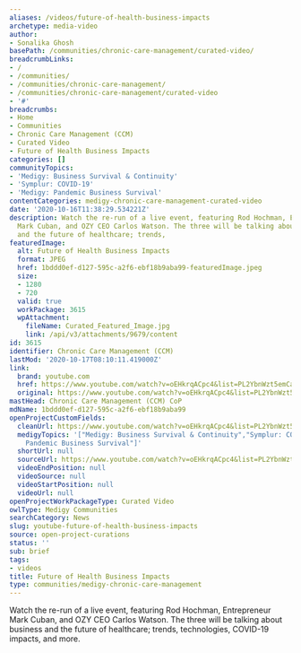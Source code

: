 ```yaml
---
aliases: /videos/future-of-health-business-impacts
archetype: media-video
author:
- Sonalika Ghosh
basePath: /communities/chronic-care-management/curated-video/
breadcrumbLinks:
- /
- /communities/
- /communities/chronic-care-management/
- /communities/chronic-care-management/curated-video
- '#'
breadcrumbs:
- Home
- Communities
- Chronic Care Management (CCM)
- Curated Video
- Future of Health Business Impacts
categories: []
communityTopics:
- 'Medigy: Business Survival & Continuity'
- 'Symplur: COVID-19'
- 'Medigy: Pandemic Business Survival'
contentCategories: medigy-chronic-care-management-curated-video
date: '2020-10-16T11:38:29.534221Z'
description: Watch the re-run of a live event, featuring Rod Hochman, Entrepreneur
  Mark Cuban, and OZY CEO Carlos Watson. The three will be talking about business
  and the future of healthcare; trends,
featuredImage:
  alt: Future of Health Business Impacts
  format: JPEG
  href: 1bddd0ef-d127-595c-a2f6-ebf18b9aba99-featuredImage.jpeg
  size:
  - 1280
  - 720
  valid: true
  workPackage: 3615
  wpAttachment:
    fileName: Curated_Featured_Image.jpg
    link: /api/v3/attachments/9679/content
id: 3615
identifier: Chronic Care Management (CCM)
lastMod: '2020-10-17T08:10:11.419000Z'
link:
  brand: youtube.com
  href: https://www.youtube.com/watch?v=oEHkrqACpc4&list=PL2YbnWzt5emCaTvw9_IpzYKb3-5S8ULzy
  original: https://www.youtube.com/watch?v=oEHkrqACpc4&list=PL2YbnWzt5emCaTvw9_IpzYKb3-5S8ULzy
mastHead: Chronic Care Management (CCM) CoP
mdName: 1bddd0ef-d127-595c-a2f6-ebf18b9aba99
openProjectCustomFields:
  cleanUrl: https://www.youtube.com/watch?v=oEHkrqACpc4&list=PL2YbnWzt5emCaTvw9_IpzYKb3-5S8ULzy
  medigyTopics: '["Medigy: Business Survival & Continuity","Symplur: COVID-19","Medigy:
    Pandemic Business Survival"]'
  shortUrl: null
  sourceUrl: https://www.youtube.com/watch?v=oEHkrqACpc4&list=PL2YbnWzt5emCaTvw9_IpzYKb3-5S8ULzy
  videoEndPosition: null
  videoSource: null
  videoStartPosition: null
  videoUrl: null
openProjectWorkPackageType: Curated Video
owlType: Medigy Communities
searchCategory: News
slug: youtube-future-of-health-business-impacts
source: open-project-curations
status: ''
sub: brief
tags:
- videos
title: Future of Health Business Impacts
type: communities/medigy-chronic-care-management
---
```


<p>Watch the re-run of a live event, featuring Rod Hochman, Entrepreneur Mark Cuban, and OZY CEO Carlos Watson. The three will be talking about business and the future of healthcare; trends, technologies, COVID-19 impacts, and more.</p>